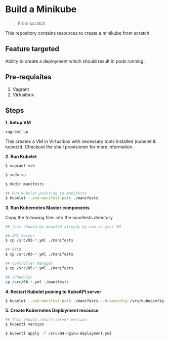 # Build a Minikube

> From scratch

This repository contains resources to create a minikube from scratch.

## Feature targeted

Ability to create a deployment which should result in pods running.

## Pre-requisites

1. Vagrant
2. Virtualbox

## Steps

**1. Setup VM**

```bash
vagrant up
```

This creates a VM in Virtualbox with necessary tools installed (kubelet & kubectl). Checkout the shell provisioner for more information.

**2. Run Kubelet**

```bash
$ vagrant ssh

$ sudo su -

$ mkdir manifests

## Run Kubelet pointing to manifests
$ kubelet --pod-manifest-path ./manifests
```

**3. Run Kubernetes Master components**

Copy the following files into the manifests directory

```bash
## /src should be mounted already by now in your VM

## API Server
$ cp /src/02-*.yml ./manifests

## ETCD
$ cp /src/03-*.yml ./manifests

## Controller Manager
$ cp /src/05-*.yml ./manifests

## Scheduler
cp /src/06-*.yml ./manifests
```

**4. Restart Kubelet poining to KubeAPI server**

```bash
$ kubelet --pod-manifest-path ./manifests --kubeconfig /src/kubeconfig.yml
```

**5. Create Kubernetes Deployment resource**

```bash
## This should return server version
$ kubectl version

$ kubectl apply -f /src/04-nginx-deployment.yml
```

